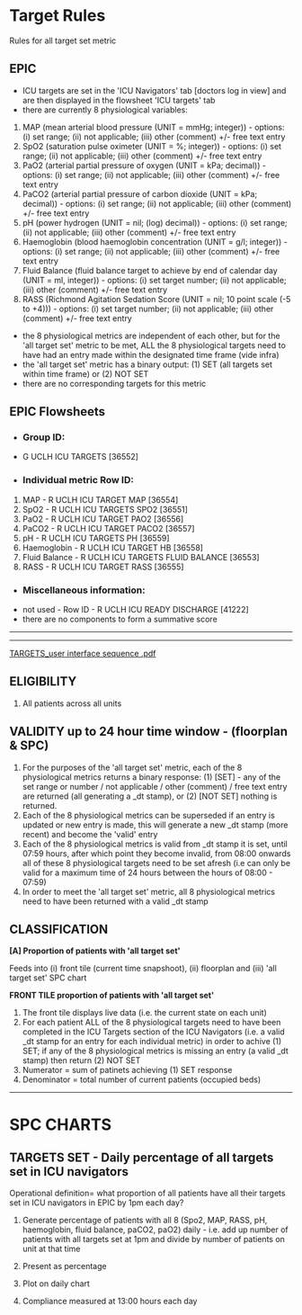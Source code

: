 # Target Rules
Rules for all target set metric

## EPIC
- ICU targets are set in the 'ICU Navigators' tab [doctors log in view] and are then displayed in the flowsheet 'ICU targets' tab
- there are currently 8 physiological variables:
1. MAP (mean arterial blood pressure (UNIT = mmHg; integer)) - options: (i) set range; (ii) not applicable; (iii) other (comment) +/- free text entry
2. SpO2 (saturation pulse oximeter (UNIT = %; integer)) - options: (i) set range; (ii) not applicable; (iii) other (comment) +/- free text entry
3. PaO2 (arterial partial pressure of oxygen (UNIT = kPa; decimal)) - options: (i) set range; (ii) not applicable; (iii) other (comment) +/- free text entry
4. PaCO2 (arterial partial pressure of carbon dioxide (UNIT = kPa; decimal)) - options: (i) set range; (ii) not applicable; (iii) other (comment) +/- free text entry
5. pH (power hydrogen (UNIT = nil; (log) decimal)) - options: (i) set range; (ii) not applicable; (iii) other (comment) +/- free text entry
6. Haemoglobin (blood haemoglobin concentration (UNIT = g/l; integer)) - options: (i) set range; (ii) not applicable; (iii) other (comment) +/- free text entry
7. Fluid Balance (fluid balance target to achieve by end of calendar day (UNIT = ml, integer)) - options: (i) set target number; (ii) not applicable; (iii) other (comment) +/- free text entry
8. RASS (Richmond Agitation Sedation Score (UNIT = nil; 10 point scale (-5 to +4))) - options: (i) set target number; (ii) not applicable; (iii) other (comment) +/- free text entry

- the 8 physiological metrics are independent of each other, but for the 'all target set' metric to be met, ALL the 8 physiological targets need to have had an entry made within the designated time frame (vide infra)
- the 'all target set' metric has a binary output: (1) SET (all targets set within time frame) or (2) NOT SET
- there are no corresponding targets for this metric

## EPIC Flowsheets

* ### Group ID:
- G UCLH ICU TARGETS [36552] 

* ### Individual metric Row ID:
1. MAP - R UCLH ICU TARGET MAP [36554]
2. SpO2 - R UCLH ICU TARGETS SPO2 [36551]	
3. PaO2 - R UCLH ICU TARGET PAO2 [36556]
4. PaCO2	- R UCLH ICU TARGET PACO2 [36557]
5. pH -	R UCLH ICU TARGETS PH [36559]
6. Haemoglobin - R UCLH ICU TARGET HB [36558]
7. Fluid Balance - R UCLH ICU TARGETS FLUID BALANCE [36553]
8. RASS - R UCLH ICU TARGET RASS [36555]

* ### Miscellaneous information:
- not used - Row ID	- R UCLH ICU READY DISCHARGE [41222]
- there are no components to form a summative score

---

---
[TARGETS_user interface sequence .pdf](https://github.com/inform-us/requirements_specifications/files/15090740/TARGETS_frontend.sequence.pdf)

## ELIGIBILITY 

1. All patients across all units


## VALIDITY up to 24 hour time window - (floorplan & SPC)

1. For the purposes of the 'all target set' metric, each of the 8 physiological metrics returns a binary response: (1) [SET] - any of the set range or number / not applicable / other (comment) / free text entry are returned (all generating a _dt stamp), or (2) [NOT SET] nothing is returned.
2. Each of the 8 physiological metrics can be superseded if an entry is updated or new entry is made, this will generate a new _dt stamp (more recent) and become the 'valid' entry
3. Each of the 8 physiological metrics is valid from _dt stamp it is set, until 07:59 hours, after which point they become invalid, from 08:00 onwards all of these 8 physiological targets need to be set afresh (i.e  can only be valid for a maximum time of 24 hours between the hours of 08:00 - 07:59)
4. In order to meet the 'all target set' metric, all 8 physiological metrics need to have been returned with a valid _dt stamp


## CLASSIFICATION 

**[A] Proportion of patients with 'all target set'**

Feeds into (i) front tile (current time snapshoot), (ii) floorplan and (iii) 'all target set' SPC chart

**FRONT TILE proportion of patients with 'all target set'**
1. The front tile displays live data (i.e. the current state on each unit)
2. For each patient ALL of the 8 physiological targets need to have been completed in the ICU Targets section of the ICU Navigators (i.e. a valid _dt stamp for an entry for each individual metric) in order to achive (1) SET; if any of the 8 physiological metrics is missing an entry (a valid _dt stamp) then return (2) NOT SET
3. Numerator = sum of patinets achieving (1) SET response
4. Denominator = total number of current patients (occupied beds)


---
# SPC CHARTS 
## TARGETS SET - Daily percentage of all targets set in ICU navigators 
Operational definition= what proportion of all patients have all their targets set in ICU navigators in EPIC by 1pm each day?  

1. Generate percentage of patients with all 8 (Spo2, MAP, RASS, pH, haemoglobin, fluid balance, paCO2, paO2) daily - i.e. add up number of patients with all targets set at 1pm and divide by number of patients on unit at that time 
2. Present as percentage
3. Plot on daily chart

3. Compliance measured at 13:00 hours each day 

 
